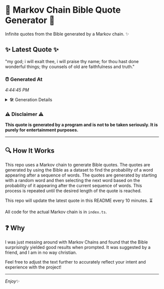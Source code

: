 # 📖 Markov Chain Bible Quote Generator 📖

Infinite quotes from the Bible generated by a Markov chain. ✨

## ✨ Latest Quote ✨
"my god; i will exalt thee, i will praise thy name; for thou hast done wonderful things; thy counsels of old are faithfulness and truth."

### ⏰ Generated At
*4:44:45 PM*

<details>
    <summary>🛠️ Generation Details</summary>
    <p>
        <strong>🌱 Seed:</strong> my<br>
        <strong>🔄 Iterations:</strong> 24<br>
        <strong>📜 Context History:</strong><br>[ my ]: god;<br>[ my, god; ]: i<br>[ my, god;, i ]: will<br>[ my, god;, i, will ]: exalt<br>[ my, god;, i, will, exalt ]: thee,<br>[ my, god;, i, will, exalt, thee, ]: i<br>[ god;, i, will, exalt, thee,, i ]: will<br>[ i, will, exalt, thee,, i, will ]: praise<br>[ will, exalt, thee,, i, will, praise ]: thy<br>[ exalt, thee,, i, will, praise, thy ]: name;<br>[ thee,, i, will, praise, thy, name; ]: for<br>[ i, will, praise, thy, name;, for ]: thou<br>[ will, praise, thy, name;, for, thou ]: hast<br>[ praise, thy, name;, for, thou, hast ]: done<br>[ thy, name;, for, thou, hast, done ]: wonderful<br>[ name;, for, thou, hast, done, wonderful ]: things;<br>[ for, thou, hast, done, wonderful, things; ]: thy<br>[ thou, hast, done, wonderful, things;, thy ]: counsels<br>[ hast, done, wonderful, things;, thy, counsels ]: of<br>[ done, wonderful, things;, thy, counsels, of ]: old<br>[ wonderful, things;, thy, counsels, of, old ]: are<br>[ things;, thy, counsels, of, old, are ]: faithfulness<br>[ thy, counsels, of, old, are, faithfulness ]: and<br>[ counsels, of, old, are, faithfulness, and ]: truth.<br>
    </p>
</details>

### ⚠️ Disclaimer ⚠️
**This quote is generated by a program and is not to be taken seriously. It is purely for entertainment purposes.**

---

## 🔍 How It Works

This repo uses a Markov chain to generate Bible quotes. The quotes are generated by using the Bible as a dataset to find the probability of a word appearing after a sequence of words. The quotes are generated by starting with a random word and then selecting the next word based on the probability of it appearing after the current sequence of words. This process is repeated until the desired length of the quote is reached.

This repo will update the latest quote in this README every 10 minutes. ⏳

All code for the actual Markov chain is in `index.ts`.

## ❓ Why

I was just messing around with Markov Chains and found that the Bible surprisingly yielded good results when prompted. 
It was suggested by a friend, and I am in no way christian.

Feel free to adjust the text further to accurately reflect your intent and experience with the project!

---

*Enjoy*✨
